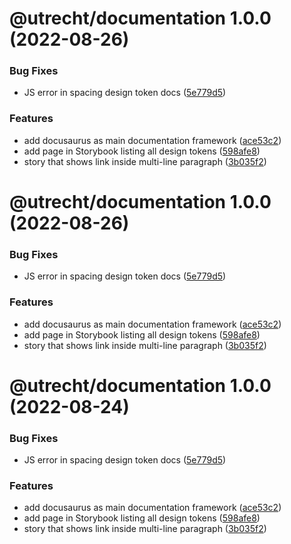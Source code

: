 # @utrecht/documentation 1.0.0 (2022-08-26)


### Bug Fixes

* JS error in spacing design token docs ([5e779d5](https://github.com/nl-design-system/utrecht/commit/5e779d514f8479fed1e51fbb1615a2587237a017))


### Features

* add docusaurus as main documentation framework ([ace53c2](https://github.com/nl-design-system/utrecht/commit/ace53c261602e25b5555ea778face261ed2d5611))
* add page in Storybook listing all design tokens ([598afe8](https://github.com/nl-design-system/utrecht/commit/598afe8e2c8a7d79d72289dd2b1ec099c429ed53))
* story that shows link inside multi-line paragraph ([3b035f2](https://github.com/nl-design-system/utrecht/commit/3b035f25b017070279c5379bc3e3419b08a8b0ac))

# @utrecht/documentation 1.0.0 (2022-08-26)


### Bug Fixes

* JS error in spacing design token docs ([5e779d5](https://github.com/nl-design-system/utrecht/commit/5e779d514f8479fed1e51fbb1615a2587237a017))


### Features

* add docusaurus as main documentation framework ([ace53c2](https://github.com/nl-design-system/utrecht/commit/ace53c261602e25b5555ea778face261ed2d5611))
* add page in Storybook listing all design tokens ([598afe8](https://github.com/nl-design-system/utrecht/commit/598afe8e2c8a7d79d72289dd2b1ec099c429ed53))
* story that shows link inside multi-line paragraph ([3b035f2](https://github.com/nl-design-system/utrecht/commit/3b035f25b017070279c5379bc3e3419b08a8b0ac))

# @utrecht/documentation 1.0.0 (2022-08-24)


### Bug Fixes

* JS error in spacing design token docs ([5e779d5](https://github.com/nl-design-system/utrecht/commit/5e779d514f8479fed1e51fbb1615a2587237a017))


### Features

* add docusaurus as main documentation framework ([ace53c2](https://github.com/nl-design-system/utrecht/commit/ace53c261602e25b5555ea778face261ed2d5611))
* add page in Storybook listing all design tokens ([598afe8](https://github.com/nl-design-system/utrecht/commit/598afe8e2c8a7d79d72289dd2b1ec099c429ed53))
* story that shows link inside multi-line paragraph ([3b035f2](https://github.com/nl-design-system/utrecht/commit/3b035f25b017070279c5379bc3e3419b08a8b0ac))

